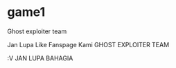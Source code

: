 # game1
Ghost exploiter team

Jan Lupa Like Fanspage Kami GHOST EXPLOITER TEAM

:V JAN LUPA BAHAGIA
